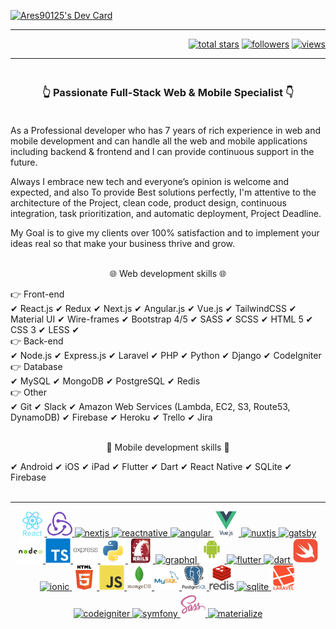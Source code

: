 <a href="https://app.daily.dev/Ares"><img src="https://api.daily.dev/devcards/eccb807f92024a0593c8f34836504495.png?r=prx" width="400" alt="Ares90125's Dev Card"/></a>
<hr>
<p align="right">
  <a href="https://github.com/Astro2020-lovely?tab=repositories&sort=stargazers">
    <img alt="total stars" title="Total stars on GitHub" src="https://custom-icon-badges.herokuapp.com/badge/dynamic/json?logo=star&color=55960c&labelColor=488207&label=Stars&style=for-the-badge&query=%24.stars&url=https://api.github-star-counter.workers.dev/user/Astro2020-lovely"/></a>
  <a href="https://github.com/Astro2020-lovely?tab=followers">
    <img alt="followers" title="Follow me on Github" src="https://custom-icon-badges.herokuapp.com/github/followers/Astro2020-lovely?color=236ad3&labelColor=1155ba&style=for-the-badge&logo=person-add&label=Follow&logoColor=white"/></a>
  <a href="https://github.com/Astro2020-lovely">
    <img alt="views" title="GitHub profile views" src="https://shields-io-visitor-counter.herokuapp.com/badge?page=Astro2020-lovely&style=for-the-badge"/></a>
</p>
</div>
<hr>
<h3 align="center">
<br>👆 Passionate Full-Stack Web & Mobile Specialist 👇<br><br>
</h3>
<p>
As a Professional developer who has 7 years of rich experience in web and mobile development and can handle all the web and mobile applications including backend & frontend and I can provide continuous support in the future.<br>

Always I embrace new tech and everyone’s opinion is welcome and expected, and also To provide Best solutions perfectly, I'm attentive to the architecture of the Project, clean code, product design, continuous integration, task prioritization, and automatic deployment, Project Deadline.<br>

My Goal is to give my clients over 100% satisfaction and to implement your ideas real so that make your business thrive and grow.<br><br>

<p align="center">🌐 Web development skills 🌐<br></p>
👉 Front-end<br>
✔ React.js ✔ Redux ✔ Next.js ✔ Angular.js ✔ Vue.js ✔ TailwindCSS ✔ Material UI ✔ Wire-frames ✔ Bootstrap 4/5 ✔ SASS ✔ SCSS ✔ HTML 5 ✔ CSS 3 ✔ LESS ✔<br>
👉 Back-end<br>
✔ Node.js ✔ Express.js ✔ Laravel ✔ PHP ✔ Python ✔ Django ✔ CodeIgniter<br>
👉 Database<br>
✔ MySQL ✔ MongoDB ✔ PostgreSQL ✔ Redis<br>
👉 Other<br>
✔ Git ✔ Slack ✔ Amazon Web Services (Lambda, EC2, S3, Route53, DynamoDB) ✔ Firebase ✔ Heroku ✔ Trello ✔ Jira<br><br>

<p align="center">📶 Mobile development skills 📶<br></p>
 ✔ Android ✔ iOS ✔ iPad ✔ Flutter ✔ Dart ✔ React Native ✔ SQLite ✔ Firebase<br><br>
</p>
<hr>
<p align="center" style="height: 90%">
<p align="center"> 

<a href="https://reactjs.org/" target="_blank" rel="noreferrer">
<img src="https://raw.githubusercontent.com/devicons/devicon/master/icons/react/react-original-wordmark.svg" alt="react" width="40" height="40"/> 
</a>

<a href="https://redux.js.org" target="_blank" rel="noreferrer">
<img src="https://raw.githubusercontent.com/devicons/devicon/master/icons/redux/redux-original.svg" alt="redux" width="40" height="40"/> 
</a>

<a href="https://nextjs.org/" target="_blank" rel="noreferrer">
<img src="https://cdn.worldvectorlogo.com/logos/nextjs-2.svg" alt="nextjs" width="40" height="40"/> 
</a>

<a href="https://reactnative.dev/" target="_blank" rel="noreferrer">
<img src="https://reactnative.dev/img/header_logo.svg" alt="reactnative" width="40" height="40"/> 
</a>

<a href="https://angular.io" target="_blank" rel="noreferrer"> 
<img src="https://angular.io/assets/images/logos/angular/angular.svg" alt="angular" width="40" height="40"/> 
</a> 

<a href="https://vuejs.org/" target="_blank" rel="noreferrer"> 
<img src="https://raw.githubusercontent.com/devicons/devicon/master/icons/vuejs/vuejs-original-wordmark.svg" alt="vuejs" width="40" height="40"/> 
</a>

<a href="https://nuxtjs.org/" target="_blank" rel="noreferrer">
<img src="https://www.vectorlogo.zone/logos/nuxtjs/nuxtjs-icon.svg" alt="nuxtjs" width="40" height="40"/> 
</a>

<a href="https://www.gatsbyjs.com/" target="_blank" rel="noreferrer">
<img src="https://www.vectorlogo.zone/logos/gatsbyjs/gatsbyjs-icon.svg" alt="gatsby" width="40" height="40"/> 
</a>

<a href="https://nodejs.org" target="_blank" rel="noreferrer">
<img src="https://raw.githubusercontent.com/devicons/devicon/master/icons/nodejs/nodejs-original-wordmark.svg" alt="nodejs" width="40" height="40"/> 
</a>

<a href="https://www.typescriptlang.org/" target="_blank" rel="noreferrer"> 
<img src="https://raw.githubusercontent.com/devicons/devicon/master/icons/typescript/typescript-original.svg" alt="typescript" width="40" height="40"/> 
</a>

<a href="https://expressjs.com" target="_blank" rel="noreferrer">
<img src="https://raw.githubusercontent.com/devicons/devicon/master/icons/express/express-original-wordmark.svg" alt="express" width="40" height="40"/> 
</a>

<a href="https://www.python.org" target="_blank" rel="noreferrer">
<img src="https://raw.githubusercontent.com/devicons/devicon/master/icons/python/python-original.svg" alt="python" width="40" height="40"/> 
</a>

<a href="https://rubyonrails.org" target="_blank" rel="noreferrer">
<img src="https://raw.githubusercontent.com/devicons/devicon/master/icons/rails/rails-original-wordmark.svg" alt="rails" width="40" height="40"/> 
</a>

<a href="https://graphql.org" target="_blank" rel="noreferrer">
<img src="https://www.vectorlogo.zone/logos/graphql/graphql-icon.svg" alt="graphql" width="40" height="40"/> 
</a>

<a href="https://developer.android.com" target="_blank" rel="noreferrer"> 
<img src="https://raw.githubusercontent.com/devicons/devicon/master/icons/android/android-original-wordmark.svg" alt="android" width="40" height="40"/> 
</a> 

<a href="https://flutter.dev" target="_blank" rel="noreferrer">
<img src="https://www.vectorlogo.zone/logos/flutterio/flutterio-icon.svg" alt="flutter" width="40" height="40"/> 
</a>

<a href="https://dart.dev" target="_blank" rel="noreferrer">
<img src="https://www.vectorlogo.zone/logos/dartlang/dartlang-icon.svg" alt="dart" width="40" height="40"/> 
</a>

<a href="https://developer.apple.com/swift/" target="_blank" rel="noreferrer">
<img src="https://raw.githubusercontent.com/devicons/devicon/master/icons/swift/swift-original.svg" alt="swift" width="40" height="40"/> 
</a>

<a href="https://ionicframework.com" target="_blank" rel="noreferrer">
<img src="https://upload.wikimedia.org/wikipedia/commons/d/d1/Ionic_Logo.svg" alt="ionic" width="40" height="40"/> 
</a>

<a href="https://www.w3.org/html/" target="_blank" rel="noreferrer">
<img src="https://raw.githubusercontent.com/devicons/devicon/master/icons/html5/html5-original-wordmark.svg" alt="html5" width="40" height="40"/> 
</a>

<a href="https://developer.mozilla.org/en-US/docs/Web/JavaScript" target="_blank" rel="noreferrer">
<img src="https://raw.githubusercontent.com/devicons/devicon/master/icons/javascript/javascript-original.svg" alt="javascript" width="40" height="40"/> 
</a>

<a href="https://www.mongodb.com/" target="_blank" rel="noreferrer">
<img src="https://raw.githubusercontent.com/devicons/devicon/master/icons/mongodb/mongodb-original-wordmark.svg" alt="mongodb" width="40" height="40"/> 
</a>

<a href="https://www.mysql.com/" target="_blank" rel="noreferrer">
<img src="https://raw.githubusercontent.com/devicons/devicon/master/icons/mysql/mysql-original-wordmark.svg" alt="mysql" width="40" height="40"/> 
</a>

<a href="https://www.postgresql.org" target="_blank" rel="noreferrer">
<img src="https://raw.githubusercontent.com/devicons/devicon/master/icons/postgresql/postgresql-original-wordmark.svg" alt="postgresql" width="40" height="40"/> 
</a>

<a href="https://redis.io" target="_blank" rel="noreferrer">
<img src="https://raw.githubusercontent.com/devicons/devicon/master/icons/redis/redis-original-wordmark.svg" alt="redis" width="40" height="40"/> 
</a>

<a href="https://www.sqlite.org/" target="_blank" rel="noreferrer">
<img src="https://www.vectorlogo.zone/logos/sqlite/sqlite-icon.svg" alt="sqlite" width="40"height="40"/> 
</a>

<a href="https://laravel.com/" target="_blank" rel="noreferrer">
<img src="https://raw.githubusercontent.com/devicons/devicon/master/icons/laravel/laravel-plain-wordmark.svg" alt="laravel" width="40" height="40"/> 
</a>

<a href="https://codeigniter.com" target="_blank" rel="noreferrer"> 
<img src="https://cdn.worldvectorlogo.com/logos/codeigniter.svg" alt="codeigniter" width="40" height="40"/> 
</a> 

<a href="https://symfony.com" target="_blank" rel="noreferrer">
<img src="https://symfony.com/logos/symfony_black_03.svg" alt="symfony" width="40" height="40"/> 
</a>

<a href="https://sass-lang.com" target="_blank" rel="noreferrer">
<img src="https://raw.githubusercontent.com/devicons/devicon/master/icons/sass/sass-original.svg" alt="sass" width="40" height="40"/> 
</a>

<a href="https://materializecss.com/" target="_blank" rel="noreferrer">
<img src="https://raw.githubusercontent.com/prplx/svg-logos/5585531d45d294869c4eaab4d7cf2e9c167710a9/svg/materialize.svg" alt="materialize" width="40" height="40"/> 
</a>

